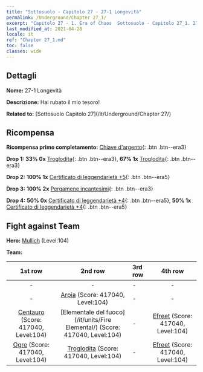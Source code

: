 ```yaml
---
title: "Sottosuolo - Capitolo 27 - 27-1 Longevità"
permalink: /Underground/Chapter 27_1/
excerpt: "Capitolo 27 - 1. Era of Chaos  Sottosuolo - Capitolo 27_1. 27-1 Longevità"
last_modified_at: 2021-04-28
locale: it
ref: "Chapter 27_1.md"
toc: false
classes: wide
---
```


## Dettagli

 **Nome:** 27-1 Longevità

 **Descrizione:** Hai rubato il mio tesoro!

 **Related to:** [Sottosuolo Capitolo 27](/it/Underground/Chapter 27/)

## Ricompensa

 **Ricompensa primo completamento:** [Chiave d'argento](/ItemsIT/con_693/){: .btn .btn--era3}

 **Drop 1:** **33% 0x** [Troglodita](/ItemsIT/unt_244/){: .btn .btn--era3}, **67% 1x** [Troglodita](/ItemsIT/unt_244/){: .btn .btn--era3}

 **Drop 2:** **100% 1x** [Certificato di leggendarietà +5](/ItemsIT/mat_102/){: .btn .btn--era5}

 **Drop 3:** **100% 2x** [Pergamene incantesimi](/ItemsIT/con_694/){: .btn .btn--era3}

 **Drop 4:** **50% 0x** [Certificato di leggendarietà +4](/ItemsIT/mat_95/){: .btn .btn--era5}, **50% 1x** [Certificato di leggendarietà +4](/ItemsIT/mat_95/){: .btn .btn--era5}


## Fight against Team
 **Hero:** [Mullich](/it/heroes/Mullich/) (Level:104)

 **Team:**


  | 1st row | 2nd row | 3rd row | 4th row |
  |:----:|:----:|:----|:----:|
  | - | - | - | - |
  | - | [Arpia](/it/units/Harpy/) (Score: 417040, Level:104)  | - | - |
  | [Centauro](/it/units/Centaur/) (Score: 417040, Level:104)  | [Elementale del fuoco](/it/units/Fire Elemental/) (Score: 417040, Level:104)  | - | [Efreet](/it/units/Efreeti/) (Score: 417040, Level:104)  |
  | [Ogre](/it/units/Ogre/) (Score: 417040, Level:104)  | [Troglodita](/it/units/Troglodyte/) (Score: 417040, Level:104)  | - | [Efreet](/it/units/Efreeti/) (Score: 417040, Level:104)  |


